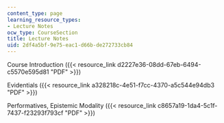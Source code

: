 ```yaml
---
content_type: page
learning_resource_types:
- Lecture Notes
ocw_type: CourseSection
title: Lecture Notes
uid: 2df4a5bf-9e75-eac1-d66b-de272733cb84
---
```


Course Introduction ({{< resource_link d2227e36-08dd-67eb-6494-c5570e595d81 "PDF" >}})

Evidentials ({{< resource_link a328218c-4e51-f7cc-4370-a5c544e94db3 "PDF" >}})

Performatives, Epistemic Modality ({{< resource_link c8657a19-1da4-5c1f-7437-f23293f793cf "PDF" >}})